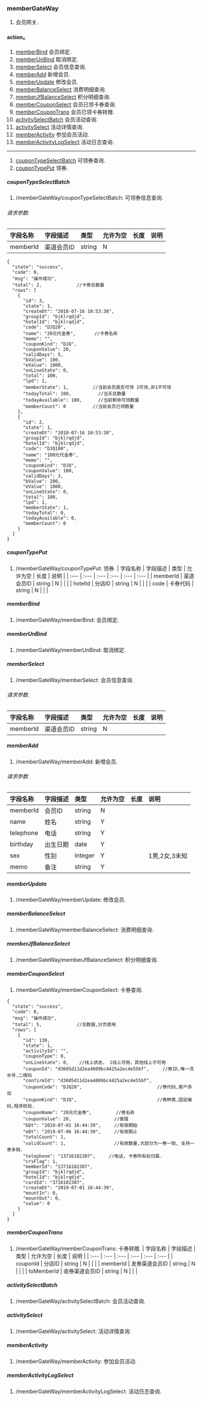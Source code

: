 ### memberGateWay
1. 会员网关.

#### action。
1. [memberBind](#memberBind)                            会员绑定.
1. [memberUnBind](#memberUnBind)                        取消绑定.
1. [memberSelect](#memberSelect)                        会员信息查询.
1. [memberAdd](#memberAdd)                              新增会员.
1. [memberUpdate](#memberUpdate)                        修改会员.
1. [memberBalanceSelect](#memberBalanceSelect)          消费明细查询.
1. [memberJfBalanceSelect](#memberJfBalanceSelect)      积分明细查询.
1. [memberCouponSelect](#memberCouponSelect)            会员已领卡券查询.
1. [memberCouponTrans](#memberCouponTrans)              会员已领卡券转赠.
1. [activitySelectBatch](#activitySelectBatch)          会员活动查询.
1. [activitySelect](#activitySelect)                    活动详情查询.
1. [memberActivity](#memberActivity)                    参加会员活动.
1. [memberActivityLogSelect](#memberActivityLogSelect)  活动日志查询.
----------
1. [couponTypeSelectBatch](#couponTypeSelectBatch)      可领券查询.
1. [couponTypePut](#couponTypePut)                      领券.

##### couponTypeSelectBatch
1. /memberGateWay/couponTypeSelectBatch:    可领券信息查询.
###### 请求参数.
| 字段名称 | 字段描述 | 类型 | 允许为空 | 长度 | 说明 |
| :--- | :--- | :--- | :--- | :--- | :--- |
| memberId | 渠道会员ID | string | N |  |  |
```
{
  "state": "success",
  "code": 0,
  "msg": "操作成功",
  "total": 2,             //卡券总数量
  "rows": [
    {
      "id": 3,
      "state": 1,
      "createDt": "2018-07-16 10:53:38",
      "groupId": "bjklrqdjd",
      "hotelId": "bjklrqdjd",
      "code": "DJQ20",
      "name": "20元代金券",       //卡券名称
      "memo": "",
      "couponKind": "DJQ",
      "couponValue": 20,
      "validDays": 5,
      "bValue": 100,
      "eValue": 1000,
      "onLineState": 0,
      "total": 100,
      "lpd": 1,
      "memberState": 1,         //当前会员是否可领 1可领,非1不可领
      "todayTotal": 100,          //当天总数量
      "todayAvailable": 100,      //当前剩余可领数量
      "memberCount": 0          //当前会员已领数量
    },
    {
      "id": 2,
      "state": 1,
      "createDt": "2018-07-16 10:53:38",
      "groupId": "bjklrqdjd",
      "hotelId": "bjklrqdjd",
      "code": "DJQ100",
      "name": "100元代金券",
      "memo": "",
      "couponKind": "DJQ",
      "couponValue": 100,
      "validDays": 3,
      "bValue": 200,
      "eValue": 1000,
      "onLineState": 0,
      "total": 100,
      "lpd": 1,
      "memberState": 1,
      "todayTotal": 0,
      "todayAvailable": 0,
      "memberCount": 0
    }
  ]
}
```

##### couponTypePut
1. /memberGateWay/couponTypePut:    领券.
| 字段名称 | 字段描述 | 类型 | 允许为空 | 长度 | 说明 |
| :--- | :--- | :--- | :--- | :--- | :--- |
| memberId | 渠道会员ID | string | N |  |  |
| hotelId | 分店ID | string | N |  |  |
| code | 卡券代码 | string | N |  |  |

##### memberBind
1. /memberGateWay/memberBind:               会员绑定.

##### memberUnBind
1. /memberGateWay/memberUnBind:             取消绑定.

##### memberSelect
1. /memberGateWay/memberSelect:             会员信息查询.
###### 请求参数.
| 字段名称 | 字段描述 | 类型 | 允许为空 | 长度 | 说明 |
| :--- | :--- | :--- | :--- | :--- | :--- |
| memberId | 渠道会员ID | string | N |  |  |

##### memberAdd
1. /memberGateWay/memberAdd:                新增会员.
###### 请求参数.
| 字段名称 | 字段描述 | 类型 | 允许为空 | 长度 | 说明 |
| :--- | :--- | :--- | :--- | :--- | :--- |
| memberId | 会员ID | string | N |  |  |
| name | 姓名 | string |Y|  |  |
| telephone | 电话 | string |Y|  |  |
| birthday | 出生日期 | date |Y|  |  |
| sex | 性别 | integer |Y|  | 1男,2女,3未知 |
| memo | 备注 | string |Y|  |  |

##### memberUpdate
1. /memberGateWay/memberUpdate:             修改会员.

##### memberBalanceSelect
1. /memberGateWay/memberBalanceSelect:      消费明细查询.

##### memberJfBalanceSelect
1. /memberGateWay/memberJfBalanceSelect:    积分明细查询.

##### memberCouponSelect
1. /memberGateWay/memberCouponSelect:       卡券查询.
```
{
  "state": "success",
  "code": 0,
  "msg": "操作成功",
  "total": 5,             //总数据,分页使用
  "rows": [
    {
      "id": 130,
      "state": 1,
      "activityId": "",
      "couponType": 0,
      "onLineState": 0,    //线上状态， 1线上可用，其他线上不可用
      "couponId": "d3605d11d2ea4009bc4425a2ec4e55bf",     //券ID,唯一流水号,二维码
      "confirmId": "d3605d11d2ea4009bc4425a2ec4e55bf",
      "couponCode": "DJQ20",                            //券代码,客户添加
      "couponKind": "DJQ",                              //券种类,固定编码,程序校验.
      "couponName": "20元代金券",         //券名称
      "couponValue": 20,                //面值
      "bDt": "2019-07-01 16:44:39",     //有效期始
      "eDt": "2019-07-06 16:44:39",     //有效期止
      "totalCount": 1,
      "validCount": 1,                  //有效数量,大部分为一券一销, 支持一券多销.
      "telephone": "13716182307",     //电话, 卡券所有权归属.
      "crsFlag": 1,
      "memberId": "13716182307",
      "groupId": "bjklrqdjd",
      "hotelId": "bjklrqdjd",
      "cardId": "3716182307",
      "createDt": "2019-07-01 16:44:39",
      "mountIn": 0,
      "mountOut": 0,
      "value": 0
    }
  ]
}
```

##### memberCouponTrans
1. /memberGateWay/memberCouponTrans:       卡券转赠.
| 字段名称 | 字段描述 | 类型 | 允许为空 | 长度 | 说明 |
| :--- | :--- | :--- | :--- | :--- | :--- |
| couponId | 分店ID | string | N |  |  |
| memberId | 发券渠道会员ID | string | N |  |  |
| toMemberId | 收券渠道会员ID | string | N |  |  |

##### activitySelectBatch
1. /memberGateWay/activitySelectBatch:      会员活动查询.

##### activitySelect
1. /memberGateWay/activitySelect:           活动详情查询.

##### memberActivity
1. /memberGateWay/memberActivity:           参加会员活动.

##### memberActivityLogSelect
1. /memberGateWay/memberActivityLogSelect:  活动日志查询.